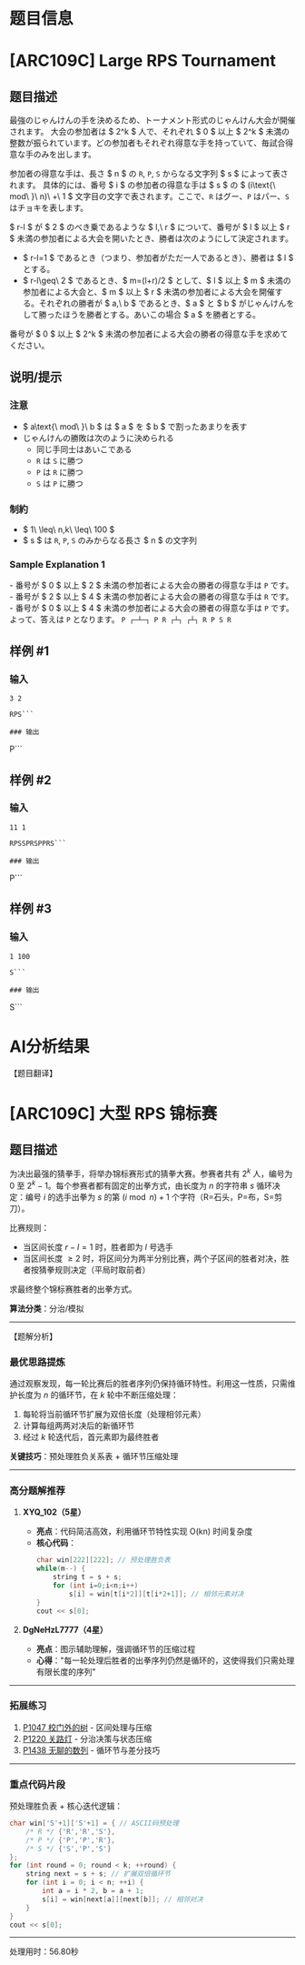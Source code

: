 # 题目信息

# [ARC109C] Large RPS Tournament

## 题目描述

[problemUrl]: https://atcoder.jp/contests/arc109/tasks/arc109_c

最強のじゃんけんの手を決めるため、トーナメント形式のじゃんけん大会が開催されます。 大会の参加者は $ 2^k $ 人で、それぞれ $ 0 $ 以上 $ 2^k $ 未満の整数が振られています。どの参加者もそれぞれ得意な手を持っていて、毎試合得意な手のみを出します。

参加者の得意な手は、長さ $ n $ の `R`, `P`, `S` からなる文字列 $ s $ によって表されます。 具体的には、番号 $ i $ の参加者の得意な手は $ s $ の $ (i\text{\ mod\ }\ n)\ +\ 1 $ 文字目の文字で表されます。ここで、`R` はグー、`P` はパー、`S` はチョキを表します。

$ r-l $ が $ 2 $ のべき乗であるような $ l,\ r $ について、番号が $ l $ 以上 $ r $ 未満の参加者による大会を開いたとき、勝者は次のようにして決定されます。

- $ r-l=1 $ であるとき（つまり、参加者がただ一人であるとき）、勝者は $ l $ とする。
- $ r-l\geq\ 2 $ であるとき、$ m=(l+r)/2 $ として、$ l $ 以上 $ m $ 未満の参加者による大会と、$ m $ 以上 $ r $ 未満の参加者による大会を開催する。それぞれの勝者が $ a,\ b $ であるとき、$ a $ と $ b $ がじゃんけんをして勝ったほうを勝者とする。あいこの場合 $ a $ を勝者とする。

番号が $ 0 $ 以上 $ 2^k $ 未満の参加者による大会の勝者の得意な手を求めてください。

## 说明/提示

### 注意

- $ a\text{\ mod\ }\ b $ は $ a $ を $ b $ で割ったあまりを表す
- じゃんけんの勝敗は次のように決められる
  - 同じ手同士はあいこである
  - `R` は `S` に勝つ
  - `P` は `R` に勝つ
  - `S` は `P` に勝つ

### 制約

- $ 1\ \leq\ n,k\ \leq\ 100 $
- $ s $ は `R`, `P`, `S` のみからなる長さ $ n $ の文字列

### Sample Explanation 1

\- 番号が $ 0 $ 以上 $ 2 $ 未満の参加者による大会の勝者の得意な手は `P` です。 - 番号が $ 2 $ 以上 $ 4 $ 未満の参加者による大会の勝者の得意な手は `R` です。 - 番号が $ 0 $ 以上 $ 4 $ 未満の参加者による大会の勝者の得意な手は `P` です。 よって、答えは `P` となります。 ``` P ┌─┴─┐ P R ┌┴┐ ┌┴┐ R P S R ```

## 样例 #1

### 输入

```
3 2

RPS```

### 输出

```
P```

## 样例 #2

### 输入

```
11 1

RPSSPRSPPRS```

### 输出

```
P```

## 样例 #3

### 输入

```
1 100

S```

### 输出

```
S```

# AI分析结果



【题目翻译】

# [ARC109C] 大型 RPS 锦标赛

## 题目描述

为决出最强的猜拳手，将举办锦标赛形式的猜拳大赛。参赛者共有 $2^k$ 人，编号为 $0$ 至 $2^k-1$。每个参赛者都有固定的出拳方式，由长度为 $n$ 的字符串 $s$ 循环决定：编号 $i$ 的选手出拳为 $s$ 的第 $(i \bmod n) + 1$ 个字符（R=石头，P=布，S=剪刀）。

比赛规则：
- 当区间长度 $r-l=1$ 时，胜者即为 $l$ 号选手
- 当区间长度 $\geq 2$ 时，将区间分为两半分别比赛，两个子区间的胜者对决，胜者按猜拳规则决定（平局时取前者）

求最终整个锦标赛胜者的出拳方式。

**算法分类**：分治/模拟

---

【题解分析】

### 最优思路提炼
通过观察发现，每一轮比赛后的胜者序列仍保持循环特性。利用这一性质，只需维护长度为 $n$ 的循环节，在 $k$ 轮中不断压缩处理：
1. 每轮将当前循环节扩展为双倍长度（处理相邻元素）
2. 计算每组两两对决后的新循环节
3. 经过 $k$ 轮迭代后，首元素即为最终胜者

**关键技巧**：预处理胜负关系表 + 循环节压缩处理

---

### 高分题解推荐

1. **XYQ_102（5星）**
   - **亮点**：代码简洁高效，利用循环节特性实现 O(kn) 时间复杂度
   - **核心代码**：
     ```cpp
     char win[222][222]; // 预处理胜负表
     while(m--) {
         string t = s + s;
         for (int i=0;i<n;i++) 
             s[i] = win[t[i*2]][t[i*2+1]]; // 相邻元素对决
     }
     cout << s[0];
     ```

2. **DgNeHzL7777（4星）**
   - **亮点**：图示辅助理解，强调循环节的压缩过程
   - **心得**："每一轮处理后胜者的出拳序列仍然是循环的，这使得我们只需处理有限长度的序列"

---

### 拓展练习
1. [P1047 校门外的树](https://www.luogu.com.cn/problem/P1047) - 区间处理与压缩
2. [P1220 关路灯](https://www.luogu.com.cn/problem/P1220) - 分治决策与状态压缩
3. [P1438 无聊的数列](https://www.luogu.com.cn/problem/P1438) - 循环节与差分技巧

---

### 重点代码片段
预处理胜负表 + 核心迭代逻辑：
```cpp
char win['S'+1]['S'+1] = { // ASCII码预处理
    /* R */ {'R','R','S'}, 
    /* P */ {'P','P','R'}, 
    /* S */ {'S','P','S'} 
};
for (int round = 0; round < k; ++round) {
    string next = s + s; // 扩展双倍循环节
    for (int i = 0; i < n; ++i) {
        int a = i * 2, b = a + 1;
        s[i] = win[next[a]][next[b]]; // 相邻对决
    }
}
cout << s[0];
```

---
处理用时：56.80秒